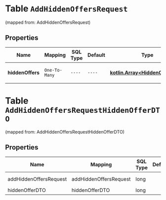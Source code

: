 
# Table `AddHiddenOffersRequest`
(mapped from: AddHiddenOffersRequest)

## Properties
Name | Mapping | SQL Type | Default | Type | Description | Notes
---- | ------- | -------- | ------- | ---- | ----------- | -----
**hiddenOffers** | `One-To-Many` | `----` | `----`  | [**kotlin.Array&lt;HiddenOfferDTO&gt;**](HiddenOfferDTO.md) | Список скрытых товаров.  | 


# **Table `AddHiddenOffersRequestHiddenOfferDTO`**
(mapped from: AddHiddenOffersRequestHiddenOfferDTO)

## Properties
Name | Mapping | SQL Type | Default | Type | Description | Notes
---- | ------- | -------- | ------- | ---- | ----------- | -----
addHiddenOffersRequest | addHiddenOffersRequest | long | | kotlin.Long | Primary Key | *one*
hiddenOfferDTO | hiddenOfferDTO | long | | kotlin.Long | Foreign Key | *many*



